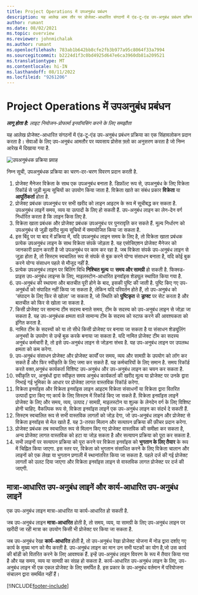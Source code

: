 ```yaml
---
title: Project Operations में उपअनुबंध प्रबंधन
description: यह आलेख आम तौर पर प्रोजेक्ट-आधारित संगठनों में एंड-टू-एंड उप-अनुबंध प्रबंधन प्रक्रिया का एक सिंहावलोकन प्रदान करता है।
author: rumant
ms.date: 08/02/2021
ms.topic: overview
ms.reviewer: johnmichalak
ms.author: rumant
ms.openlocfilehash: 783ab1b642bb8cfe2fb3b977a95c8064f33a7994
ms.sourcegitcommit: b2224d1f3c0bd4925d647e6ca3960db81a209521
ms.translationtype: MT
ms.contentlocale: hi-IN
ms.lasthandoff: 08/11/2022
ms.locfileid: "9261206"
---
```

# <a name="subcontract-management-in-project-operations"></a>Project Operations में उपअनुबंध प्रबंधन


_**लागू होता है:** लाइट नियोजन-प्रोफार्मा इनवॉयसिंग करने के लिए समझौता_

यह आलेख प्रोजेक्ट-आधारित संगठनों में एंड-टू-एंड उप-अनुबंध प्रबंधन प्रक्रिया का एक सिंहावलोकन प्रदान करता है। सेवाओं के लिए उप-अनुबंध आमतौर पर व्यवसाय प्रोसेस फ़्लो का अनुसरण करता है जो निम्न आरेख में दिखाया गया है.

![उपअनुबंधक प्रक्रिया प्रवाह](../media/SubcontractingProcessFlow.png)

निम्न सूची, उपअनुबंधक प्रक्रिया का चरण-दर-चरण विवरण प्रदान करती है.

1. प्रोजेक्ट मैनेजर विक्रेता के साथ एक उपअनुबंध बनाता है. डिफ़ॉल्ट रूप से, उपअनुबंध के लिए विक्रेता रिकॉर्ड से जुड़ी मूल्य सूचियों का उपयोग किया जाता है. विक्रेता खाते का संबंध प्रकार **विक्रेता** या **आपूर्तिकर्ता** होता है.
2. प्रोजेक्ट प्रबंधक उपअनुबंध पर सभी खरीद को लाइन आइटम के रूप में सूचीबद्ध कर सकता है. उपअनुबंध लाइनें समय, व्यय या उत्पादों के लिए हो सकती हैं. उप-अनुबंध लाइन का लेन-देन वर्ग निर्धारित करता है कि लाइन किस लिए है.
3. विक्रेता खाता प्रबंधक और प्रोजेक्ट प्रबंधक उपअनुबंध पर पुनरावृति कर सकते हैं. मूल्य निर्धारण को उपअनुबंध से जुड़ी खरीद मूल्य सूचियों में समायोजित किया जा सकता है.
4. इस बिंदु पर या बाद में प्रक्रिया में, यदि उपअनुबंध लाइन समय के लिए है, तो विक्रेता खाता प्रबंधक प्रत्येक उपअनुबंध लाइन के साथ विक्रेता संपर्क जोड़ता है. यह एसोसिएशन प्रोजेक्ट मैनेजर को जानकारी प्रदान करती है जो उपअनुबंध पर काम कर रहा है. जब विक्रेता संपर्क उप-अनुबंध लाइन से जुड़ा होता है, तो सिस्टम स्वचालित रूप से संपर्क से बुक करने योग्य संसाधन बनाता है, यदि कोई बुक करने योग्य संसाधन पहले से मौजूद नहीं है.
5. प्रत्येक उपअनुबंध लाइन पर बिलिंग विधि **निश्चित मूल्य** या **समय और सामग्री** हो सकती है. फिक्स्ड-प्राइस उप-अनुबंध लाइन्स के लिए, माइलस्टोन-आधारित इनवॉइस शेड्यूल स्थापित किया गया है.
6.  उप-अनुबंध की स्थापना और बातचीत पूरी होने के बाद, इसकी पुष्टि की जाती है. पुष्टि किए गए उप-अनुबंधों को संपादित नहीं किया जा सकता है, लेकिन यदि परिवर्तन होते हैं, तो उप-अनुबंध को 'संपादन के लिए फिर से खोला' जा सकता है, जो स्थिति को **पुष्टिकृत** से **ड्राफ्ट** पर सेट करता है और बातचीत को फिर से खोला जा सकता है. 
7.  किसी प्रोजेक्ट पर सामान्य टीम सदस्य बनाते समय, टीम के सदस्य को उप-अनुबंध लाइन से जोड़ा जा सकता है. यह उप-अनुबंधक क्षमता वाले सामान्य टीम के सदस्य को स्टाफ करने की आवश्यकता को इंगित करता है.
8.  नामित टीम के सदस्यों को या तो सीधे किसी प्रोजेक्ट पर बनाया जा सकता है या संसाधन शेड्यूलिंग अनुभवों के उपयोग से उन्हें बुक करके बनाया जा सकता है. यदि नामित प्रोजेक्ट टीम का सदस्य अनुबंध कर्मचारी है, तो इसे उप-अनुबंध लाइन से जोड़ना संभव है. यह उप-अनुबंध लाइन पर उपलब्ध क्षमता को कम करेगा.
9.  उप-अनुबंध संसाधन प्रोजेक्ट और प्रोजेक्ट कार्यों पर समय, व्यय और सामग्री के उपयोग को लॉग कर सकते हैं और फिर स्वीकृति के लिए जमा कर सकते हैं. यह कर्मचारियों के लिए समान है. समय रिकॉर्ड करते वक्त,अनुबंध कार्यकर्ता विशिष्ट उप-अनुबंध और उप-अनुबंध लाइन का चयन कर सकता है.
10. स्वीकृति पर, अनुबंधों द्वारा स्वीकृत समय अनुबंध कार्यकर्ता की खरीद मूल्य या प्रोजेक्ट पर उनके द्वारा निभाई गई भूमिका के आधार पर प्रोजेक्ट लागत वास्तविक रिकॉर्ड करेगा.
11. विक्रेता इनवॉइस और विक्रेता इनवॉइस लाइन आइटम विक्रेता संसाधनों या विक्रेता द्वारा वितरित उत्पादों द्वारा किए गए कार्य के लिए सिस्टम में रिकॉर्ड किए जा सकते हैं. विक्रेता इनवॉइस लाइनें प्रोजेक्ट के लिए और समय, व्यय, उत्पाद / सामग्री, माइलस्टोन या शुल्क के लेनदेन वर्ग के लिए विशिष्ट होनी चाहिए. वैकल्पिक रूप से, विक्रेता इनवॉइस लाइनें एक उप-अनुबंध लाइन का संदर्भ दे सकती हैं.
12. सिस्टम स्वचालित रूप से सभी वास्तविक लागतों को जोड़ देगा, जो उप-अनुबंध लाइन और प्रोजेक्ट से विक्रेता इनवॉइस से मेल खाते हैं. यह 3-तरफा मिलान और सत्यापन प्रक्रिया की फ़ीचर प्रदान करेगा.
13. प्रोजेक्ट प्रबंधक तब स्वचालित रूप से मिलान किए गए प्रोजेक्ट वास्तविक की समीक्षा कर सकता है, अन्य प्रोजेक्ट लागत वास्तविक को हटा या जोड़ सकता है और सत्यापन प्रक्रिया को पूरा कर सकता है.
14. सभी लाइनों पर सत्यापन प्रक्रिया को पूरा करने पर विक्रेता इनवॉइस को **भुगतान के लिए तैयार** के रूप में चिह्नित किया जाएगा. इस स्तर पर, विक्रेता को भुगतान संसाधित करने के लिए विक्रेता चालान और लाइनों को एक लेखा या भुगतान प्रणाली में स्थानांतरित किया जा सकता है. पहले दर्ज की गई प्रोजेक्ट लागतों को उलट दिया जाएगा और विक्रेता इनवॉइस लाइन से वास्तविक लागत प्रोजेक्ट पर दर्ज की जाएगी.

## <a name="quantity-based-subcontract-lines-and-work-based-subcontract-lines"></a>मात्रा-आधारित उप-अनुबंध लाइनें और कार्य-आधारित उप-अनुबंध लाइनें

एक उप-अनुबंध लाइन मात्रा-आधारित या कार्य-आधारित हो सकती है. 

जब उप-अनुबंध लाइन **मात्रा-आधारित** होती है, तो समय, व्यय, या सामग्री के लिए उप-अनुबंध लाइन पर खरीदी जा रही मात्रा का उपयोग किसी भी प्रोजेक्ट पर किया जा सकता है.

जब उप-अनुबंध रेखा **कार्य-आधारित** होती है, तो उप-अनुबंध रेखा प्रोजेक्ट योजना में नोड द्वारा दर्शाए गए कार्य के मुख्य भाग को मैप करती है. उप-अनुबंध लाइन का मान उन सभी घटकों का योग है,जो उस कार्य की बॉडी को वितरित करने के लिए आवश्यक हैं. इन्हें उप-अनुबंध लाइन विवरण के रूप में तैयार किया गया है और यह समय, व्यय या सामग्री का संग्रह हो सकता है. कार्य-आधारित उप-अनुबंध लाइन के लिए, उप-अनुबंध लाइन भी एक एकल प्रोजेक्ट के लिए समर्पित है. इस प्रकार के उप-अनुबंध वर्तमान में परियोजना संचालन द्वारा समर्थित नहीं हैं।

[!INCLUDE[footer-include](../../includes/footer-banner.md)]

